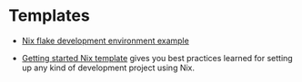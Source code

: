# Templates

- [Nix flake development environment example](https://github.com/nix-dot-dev/nix-flake-example)

- [Getting started Nix template](https://github.com/nix-dot-dev/getting-started-nix-template)
  gives you best practices learned for setting up any kind of development project using Nix.
